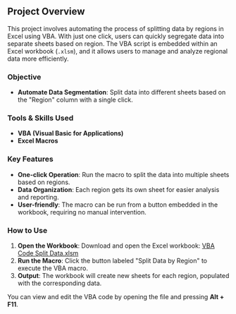## Project Overview

This project involves automating the process of splitting data by regions in Excel using VBA. With just one click, users can quickly segregate data into separate sheets based on region. The VBA script is embedded within an Excel workbook (`.xlsm`), and it allows users to manage and analyze regional data more efficiently.

### Objective
- **Automate Data Segmentation**: Split data into different sheets based on the "Region" column with a single click.

### Tools & Skills Used
- **VBA (Visual Basic for Applications)**
- **Excel Macros**

### Key Features
- **One-click Operation**: Run the macro to split the data into multiple sheets based on regions.
- **Data Organization**: Each region gets its own sheet for easier analysis and reporting.
- **User-friendly**: The macro can be run from a button embedded in the workbook, requiring no manual intervention.

### How to Use
1. **Open the Workbook**: Download and open the Excel workbook: [VBA Code Split Data.xlsm](./VBA%20Code%20Split%20Data.xlsm)
2. **Run the Macro**: Click the button labeled "Split Data by Region" to execute the VBA macro.
3. **Output**: The workbook will create new sheets for each region, populated with the corresponding data.

You can view and edit the VBA code by opening the file and pressing **Alt + F11**.
